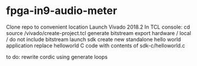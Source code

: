 # fpga-in9-audio-meter
Clone repo to convenient location
Launch Vivado 2018.2
In TCL console:
cd <path to create project>
source <path to repo>/vivado/create-project.tcl
generate bitstream
export hardware / local / do not include bitstream
launch sdk
create new standalone hello world application
replace helloworld C code with contents of sdk-c/helloworld.c

to do: rewrite cordic using generate loops
